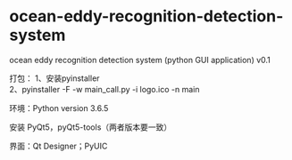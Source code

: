 # ocean-eddy-recognition-detection-system
ocean eddy recognition detection system (python GUI application) v0.1

打包：
1、安装pyinstaller  
2、pyinstaller -F -w main_call.py -i logo.ico -n main

环境：Python version 3.6.5

安装 PyQt5，pyQt5-tools（两者版本要一致）

界面：Qt Designer；PyUIC